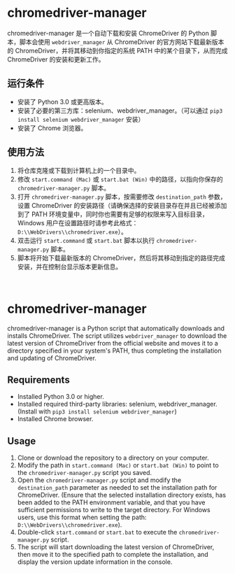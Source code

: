 # chromedriver-manager
chromedriver-manager 是一个自动下载和安装 ChromeDriver 的 Python 脚本，脚本会使用 `webdriver_manager` 从 ChromeDriver 的官方网站下载最新版本的 ChromeDriver，并将其移动到你指定的系统 PATH 中的某个目录下，从而完成 ChromeDriver 的安装和更新工作。

## 运行条件
- 安装了 Python 3.0 或更高版本。
- 安装了必要的第三方库：selenium、webdriver_manager。（可以通过 `pip3 install selenium webdriver_manager` 安装）
- 安装了 Chrome 浏览器。

## 使用方法
1. 将仓库克隆或下载到计算机上的一个目录中。
2. 修改 `start.command (Mac)` 或 `start.bat (Win)` 中的路径，以指向你保存的 `chromedriver-manager.py` 脚本。
3. 打开 `chromedriver-manager.py` 脚本，按需要修改 `destination_path` 参数，设置 ChromeDriver 的安装路径（请确保选择的安装目录存在并且已经被添加到了 PATH 环境变量中，同时你也需要有足够的权限来写入目标目录，Windows 用户在设置路径时请参考此格式：`D:\\WebDrivers\\chromedriver.exe`）。
4. 双击运行 `start.command` 或 `start.bat` 脚本以执行 `chromedriver-manager.py` 脚本。
5. 脚本将开始下载最新版本的 ChromeDriver，然后将其移动到指定的路径完成安装，并在控制台显示版本更新信息。
<br>

# chromedriver-manager
chromedriver-manager is a Python script that automatically downloads and installs ChromeDriver. The script utilizes `webdriver_manager` to download the latest version of ChromeDriver from the official website and moves it to a directory specified in your system's PATH, thus completing the installation and updating of ChromeDriver.

## Requirements
- Installed Python 3.0 or higher.
- Installed required third-party libraries: selenium, webdriver_manager. (Install with `pip3 install selenium webdriver_manager`)
- Installed Chrome browser.

## Usage
1. Clone or download the repository to a directory on your computer.
2. Modify the path in `start.command (Mac)` or `start.bat (Win)` to point to the `chromedriver-manager.py` script you saved.
3. Open the `chromedriver-manager.py` script and modify the `destination_path` parameter as needed to set the installation path for ChromeDriver. (Ensure that the selected installation directory exists, has been added to the PATH environment variable, and that you have sufficient permissions to write to the target directory. For Windows users, use this format when setting the path: `D:\\WebDrivers\\chromedriver.exe`).
4. Double-click `start.command` or `start.bat` to execute the `chromedriver-manager.py` script.
5. The script will start downloading the latest version of ChromeDriver, then move it to the specified path to complete the installation, and display the version update information in the console.
